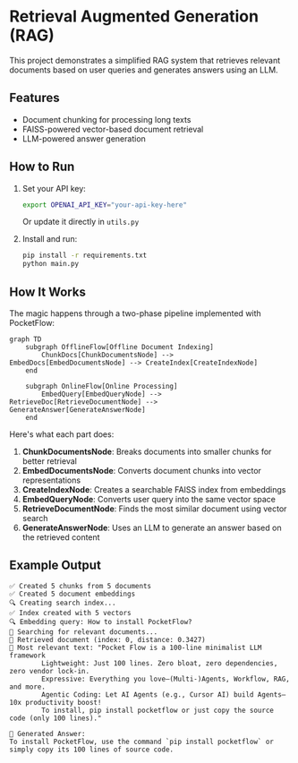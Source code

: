 # Retrieval Augmented Generation (RAG)

This project demonstrates a simplified RAG system that retrieves relevant documents based on user queries and generates answers using an LLM.

## Features

- Document chunking for processing long texts
- FAISS-powered vector-based document retrieval
- LLM-powered answer generation

## How to Run

1. Set your API key:
   ```bash
   export OPENAI_API_KEY="your-api-key-here"
   ```
   Or update it directly in `utils.py`

2. Install and run:
   ```bash
   pip install -r requirements.txt
   python main.py
   ```

## How It Works

The magic happens through a two-phase pipeline implemented with PocketFlow:

```mermaid
graph TD
    subgraph OfflineFlow[Offline Document Indexing]
        ChunkDocs[ChunkDocumentsNode] --> EmbedDocs[EmbedDocumentsNode] --> CreateIndex[CreateIndexNode]
    end
    
    subgraph OnlineFlow[Online Processing]
        EmbedQuery[EmbedQueryNode] --> RetrieveDoc[RetrieveDocumentNode] --> GenerateAnswer[GenerateAnswerNode]
    end
```

Here's what each part does:
1. **ChunkDocumentsNode**: Breaks documents into smaller chunks for better retrieval
2. **EmbedDocumentsNode**: Converts document chunks into vector representations
3. **CreateIndexNode**: Creates a searchable FAISS index from embeddings
4. **EmbedQueryNode**: Converts user query into the same vector space
5. **RetrieveDocumentNode**: Finds the most similar document using vector search
6. **GenerateAnswerNode**: Uses an LLM to generate an answer based on the retrieved content

## Example Output

```
✅ Created 5 chunks from 5 documents
✅ Created 5 document embeddings
🔍 Creating search index...
✅ Index created with 5 vectors
🔍 Embedding query: How to install PocketFlow?
🔎 Searching for relevant documents...
📄 Retrieved document (index: 0, distance: 0.3427)
📄 Most relevant text: "Pocket Flow is a 100-line minimalist LLM framework
        Lightweight: Just 100 lines. Zero bloat, zero dependencies, zero vendor lock-in.
        Expressive: Everything you love—(Multi-)Agents, Workflow, RAG, and more.
        Agentic Coding: Let AI Agents (e.g., Cursor AI) build Agents—10x productivity boost!
        To install, pip install pocketflow or just copy the source code (only 100 lines)."

🤖 Generated Answer:
To install PocketFlow, use the command `pip install pocketflow` or simply copy its 100 lines of source code.
```
